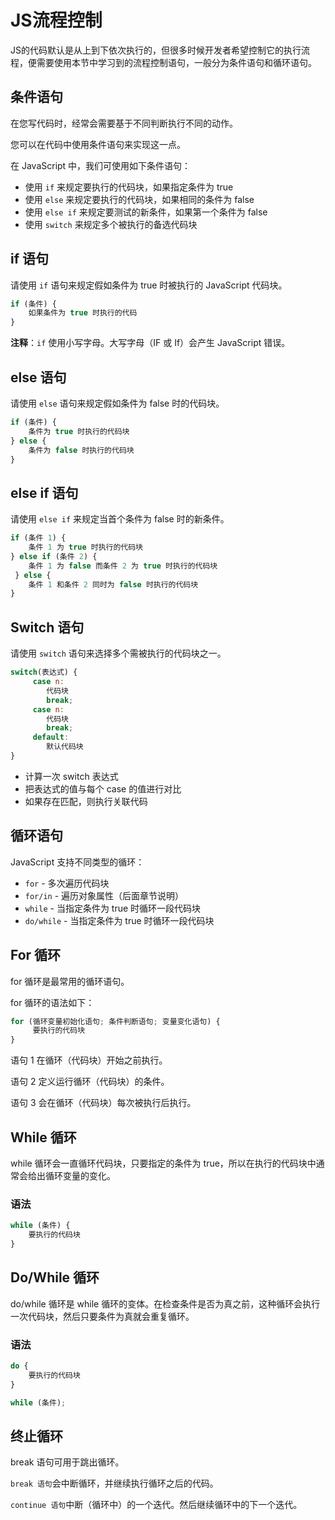# JS流程控制

JS的代码默认是从上到下依次执行的，但很多时候开发者希望控制它的执行流程，便需要使用本节中学习到的流程控制语句，一般分为条件语句和循环语句。

## 条件语句

在您写代码时，经常会需要基于不同判断执行不同的动作。

您可以在代码中使用条件语句来实现这一点。

在 JavaScript 中，我们可使用如下条件语句：

- 使用 `if` 来规定要执行的代码块，如果指定条件为 true
- 使用 `else` 来规定要执行的代码块，如果相同的条件为 false
- 使用 `else if` 来规定要测试的新条件，如果第一个条件为 false
- 使用 `switch` 来规定多个被执行的备选代码块

## if 语句

请使用 `if` 语句来规定假如条件为 true 时被执行的 JavaScript 代码块。

```js
if (条件) {
    如果条件为 true 时执行的代码
} 
```

**注释**：`if` 使用小写字母。大写字母（IF 或 If）会产生 JavaScript 错误。

## else 语句

请使用 `else` 语句来规定假如条件为 false 时的代码块。

```js
if (条件) {
    条件为 true 时执行的代码块
} else { 
    条件为 false 时执行的代码块
}
```

## else if 语句

请使用 `else if` 来规定当首个条件为 false 时的新条件。

```js
if (条件 1) {
    条件 1 为 true 时执行的代码块
} else if (条件 2) {
    条件 1 为 false 而条件 2 为 true 时执行的代码块
 } else {
    条件 1 和条件 2 同时为 false 时执行的代码块
}
```

## Switch 语句

请使用 `switch` 语句来选择多个需被执行的代码块之一。

```js
switch(表达式) {
     case n:
        代码块
        break;
     case n:
        代码块
        break;
     default:
        默认代码块
} 
```

- 计算一次 switch 表达式
- 把表达式的值与每个 case 的值进行对比
- 如果存在匹配，则执行关联代码

## 循环语句

JavaScript 支持不同类型的循环：

- `for` - 多次遍历代码块
- `for/in` - 遍历对象属性（后面章节说明）
- `while` - 当指定条件为 true 时循环一段代码块
- `do/while` - 当指定条件为 true 时循环一段代码块

## For 循环

for 循环是最常用的循环语句。

for 循环的语法如下：

```js
for (循环变量初始化语句; 条件判断语句; 变量变化语句) {
     要执行的代码块
}
```

语句 1 在循环（代码块）开始之前执行。

语句 2 定义运行循环（代码块）的条件。

语句 3 会在循环（代码块）每次被执行后执行。

## While 循环

while 循环会一直循环代码块，只要指定的条件为 true，所以在执行的代码块中通常会给出循环变量的变化。

### 语法

```js
while (条件) {
    要执行的代码块
}
```

## Do/While 循环

do/while 循环是 while 循环的变体。在检查条件是否为真之前，这种循环会执行一次代码块，然后只要条件为真就会重复循环。

### 语法

```js
do {
    要执行的代码块
}

while (条件);
```

## 终止循环

break 语句可用于跳出循环。

`break 语句`会中断循环，并继续执行循环之后的代码。

`continue 语句`中断（循环中）的一个迭代。然后继续循环中的下一个迭代。